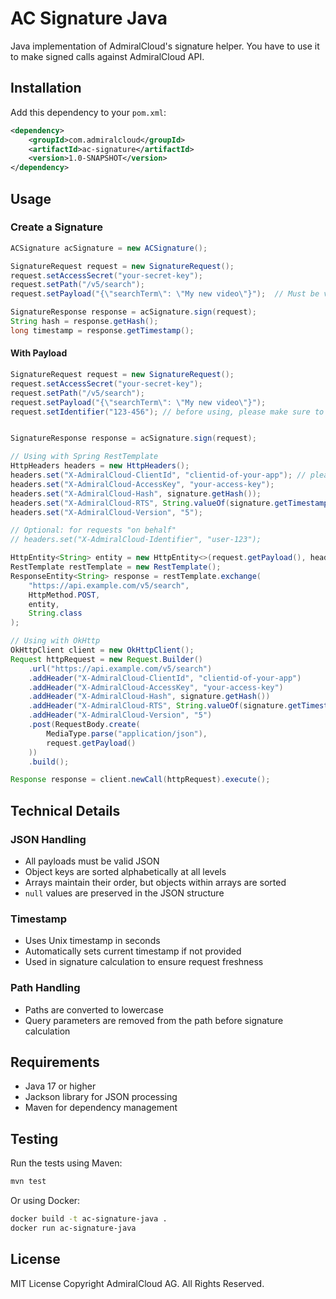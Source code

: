 # AC Signature Java

Java implementation of AdmiralCloud's signature helper. You have to use it to make signed calls against AdmiralCloud API.

## Installation

Add this dependency to your `pom.xml`:

```xml
<dependency>
    <groupId>com.admiralcloud</groupId>
    <artifactId>ac-signature</artifactId>
    <version>1.0-SNAPSHOT</version>
</dependency>
```

## Usage

### Create a Signature

```java
ACSignature acSignature = new ACSignature();

SignatureRequest request = new SignatureRequest();
request.setAccessSecret("your-secret-key");
request.setPath("/v5/search");
request.setPayload("{\"searchTerm\": \"My new video\"}");  // Must be valid JSON

SignatureResponse response = acSignature.sign(request);
String hash = response.getHash();
long timestamp = response.getTimestamp();
```

#### With Payload

```java
SignatureRequest request = new SignatureRequest();
request.setAccessSecret("your-secret-key");
request.setPath("/v5/search");
request.setPayload("{\"searchTerm\": \"My new video\"}"); 
request.setIdentifier("123-456"); // before using, please make sure to contact AC team


SignatureResponse response = acSignature.sign(request);

// Using with Spring RestTemplate
HttpHeaders headers = new HttpHeaders();
headers.set("X-AdmiralCloud-ClientId", "clientid-of-your-app"); // please contact AC team if you are unsure about this value
headers.set("X-AdmiralCloud-AccessKey", "your-access-key");
headers.set("X-AdmiralCloud-Hash", signature.getHash());
headers.set("X-AdmiralCloud-RTS", String.valueOf(signature.getTimestamp()));
headers.set("X-AdmiralCloud-Version", "5");

// Optional: for requests "on behalf"
// headers.set("X-AdmiralCloud-Identifier", "user-123");

HttpEntity<String> entity = new HttpEntity<>(request.getPayload(), headers);
RestTemplate restTemplate = new RestTemplate();
ResponseEntity<String> response = restTemplate.exchange(
    "https://api.example.com/v5/search",
    HttpMethod.POST,
    entity,
    String.class
);

// Using with OkHttp
OkHttpClient client = new OkHttpClient();
Request httpRequest = new Request.Builder()
    .url("https://api.example.com/v5/search")
    .addHeader("X-AdmiralCloud-ClientId", "clientid-of-your-app")
    .addHeader("X-AdmiralCloud-AccessKey", "your-access-key")
    .addHeader("X-AdmiralCloud-Hash", signature.getHash())
    .addHeader("X-AdmiralCloud-RTS", String.valueOf(signature.getTimestamp()))
    .addHeader("X-AdmiralCloud-Version", "5")
    .post(RequestBody.create(
        MediaType.parse("application/json"),
        request.getPayload()
    ))
    .build();

Response response = client.newCall(httpRequest).execute();
```
## Technical Details

### JSON Handling

- All payloads must be valid JSON
- Object keys are sorted alphabetically at all levels
- Arrays maintain their order, but objects within arrays are sorted
- `null` values are preserved in the JSON structure

### Timestamp

- Uses Unix timestamp in seconds
- Automatically sets current timestamp if not provided
- Used in signature calculation to ensure request freshness

### Path Handling

- Paths are converted to lowercase
- Query parameters are removed from the path before signature calculation

## Requirements

- Java 17 or higher
- Jackson library for JSON processing
- Maven for dependency management

## Testing

Run the tests using Maven:

```bash
mvn test
```

Or using Docker:

```bash
docker build -t ac-signature-java .
docker run ac-signature-java
```


## License
MIT License
Copyright AdmiralCloud AG. All Rights Reserved.